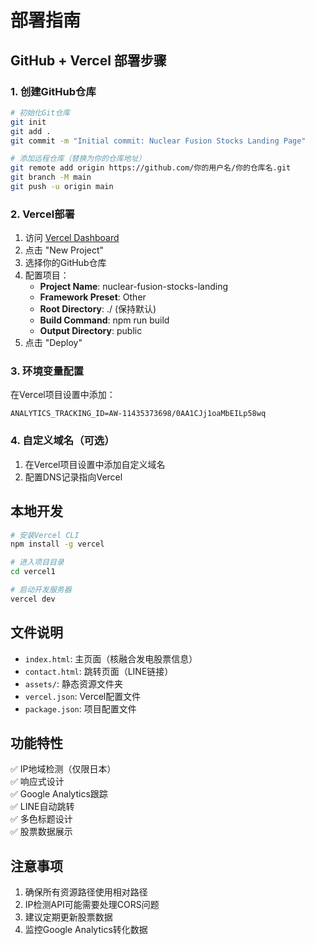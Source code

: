 # 部署指南

## GitHub + Vercel 部署步骤

### 1. 创建GitHub仓库

```bash
# 初始化Git仓库
git init
git add .
git commit -m "Initial commit: Nuclear Fusion Stocks Landing Page"

# 添加远程仓库（替换为你的仓库地址）
git remote add origin https://github.com/你的用户名/你的仓库名.git
git branch -M main
git push -u origin main
```

### 2. Vercel部署

1. 访问 [Vercel Dashboard](https://vercel.com/dashboard)
2. 点击 "New Project"
3. 选择你的GitHub仓库
4. 配置项目：
   - **Project Name**: nuclear-fusion-stocks-landing
   - **Framework Preset**: Other
   - **Root Directory**: ./ (保持默认)
   - **Build Command**: npm run build
   - **Output Directory**: public
5. 点击 "Deploy"

### 3. 环境变量配置

在Vercel项目设置中添加：

```
ANALYTICS_TRACKING_ID=AW-11435373698/0AA1CJj1oaMbEILp58wq
```

### 4. 自定义域名（可选）

1. 在Vercel项目设置中添加自定义域名
2. 配置DNS记录指向Vercel

## 本地开发

```bash
# 安装Vercel CLI
npm install -g vercel

# 进入项目目录
cd vercel1

# 启动开发服务器
vercel dev
```

## 文件说明

- `index.html`: 主页面（核融合发电股票信息）
- `contact.html`: 跳转页面（LINE链接）
- `assets/`: 静态资源文件夹
- `vercel.json`: Vercel配置文件
- `package.json`: 项目配置文件

## 功能特性

✅ IP地域检测（仅限日本）  
✅ 响应式设计  
✅ Google Analytics跟踪  
✅ LINE自动跳转  
✅ 多色标题设计  
✅ 股票数据展示  

## 注意事项

1. 确保所有资源路径使用相对路径
2. IP检测API可能需要处理CORS问题
3. 建议定期更新股票数据
4. 监控Google Analytics转化数据
